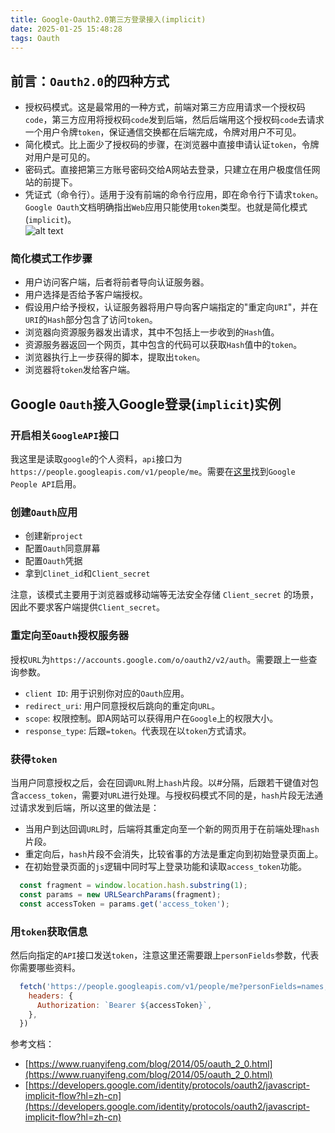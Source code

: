 ```yaml
---
title: Google-Oauth2.0第三方登录接入(implicit)
date: 2025-01-25 15:48:28
tags: Oauth
---
```

## 前言：`Oauth2.0`的四种方式
- 授权码模式。这是最常用的一种方式，前端对第三方应用请求一个授权码`code`，第三方应用将授权码`code`发到后端，然后后端用这个授权码`code`去请求一个用户令牌`token`，保证通信交换都在后端完成，令牌对用户不可见。
- 简化模式。比上面少了授权码的步骤，在浏览器中直接申请认证`token`，令牌对用户是可见的。
- 密码式。直接把第三方账号密码交给A网站去登录，只建立在用户极度信任网站的前提下。
- 凭证式（命令行）。适用于没有前端的命令行应用，即在命令行下请求`token`。
`Google Oauth`文档明确指出`Web`应用只能使用`token`类型。也就是简化模式(`implicit`)。\
![alt text](/images/google-oauth-mode.jpg)

### 简化模式工作步骤
- 用户访问客户端，后者将前者导向认证服务器。
- 用户选择是否给予客户端授权。
- 假设用户给予授权，认证服务器将用户导向客户端指定的"重定向`URI`"，并在`URI`的`Hash`部分包含了访问`token`。
- 浏览器向资源服务器发出请求，其中不包括上一步收到的`Hash`值。
- 资源服务器返回一个网页，其中包含的代码可以获取`Hash`值中的`token`。
- 浏览器执行上一步获得的脚本，提取出`token`。
- 浏览器将`token`发给客户端。

## Google `Oauth`接入Google登录(`implicit`)实例
### 开启相关`GoogleAPI`接口
我这里是读取`google`的个人资料，`api`接口为`https://people.googleapis.com/v1/people/me`。需要在[这里](https://console.cloud.google.com/apis/library)找到`Google People API`启用。

### 创建`Oauth`应用
- 创建新`project`
- 配置`Oauth`同意屏幕
- 配置`Oauth`凭据
- 拿到`Clinet_id`和`Client_secret`

注意，该模式主要用于浏览器或移动端等无法安全存储 `Client_secret` 的场景，因此不要求客户端提供`Client_secret`。

### 重定向至`Oauth`授权服务器
授权`URL`为`https://accounts.google.com/o/oauth2/v2/auth`。需要跟上一些查询参数。
- `client ID`: 用于识别你对应的`Oauth`应用。
- `redirect_uri`: 用户同意授权后跳向的重定向`URL`。
- `scope`: 权限控制。即A网站可以获得用户在`Google`上的权限大小。
- `response_type`: 后跟`=token`。代表现在以`token`方式请求。

### 获得`token`
当用户同意授权之后，会在回调`URL`附上`hash`片段。以#分隔，后跟若干键值对包含`access_token`，需要对`URL`进行处理。与授权码模式不同的是，`hash`片段无法通过请求发到后端，所以这里的做法是：
- 当用户到达回调`URL`时，后端将其重定向至一个新的网页用于在前端处理`hash`片段。
- 重定向后，`hash`片段不会消失，比较省事的方法是重定向到初始登录页面上。
- 在初始登录页面的`js`逻辑中同时写上登录功能和读取`access_token`功能。

```js
  const fragment = window.location.hash.substring(1);
  const params = new URLSearchParams(fragment);
  const accessToken = params.get('access_token');
```

### 用`token`获取信息
然后向指定的`API`接口发送`token`，注意这里还需要跟上`personFields`参数，代表你需要哪些资料。
```js
  fetch('https://people.googleapis.com/v1/people/me?personFields=names,emailAddresses,photos', {
    headers: {
      Authorization: `Bearer ${accessToken}`,
    },
  })
```

参考文档：
- [https://www.ruanyifeng.com/blog/2014/05/oauth_2_0.html](https://www.ruanyifeng.com/blog/2014/05/oauth_2_0.html)
- [https://developers.google.com/identity/protocols/oauth2/javascript-implicit-flow?hl=zh-cn](https://developers.google.com/identity/protocols/oauth2/javascript-implicit-flow?hl=zh-cn)
